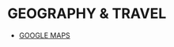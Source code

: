 # GEOGRAPHY & TRAVEL

<!-- ## Travel Planning -->

- [GOOGLE MAPS](../LEVEL-2/GEOGRAPHY-%26-TRAVEL/GOOGLE-MAPS.md)